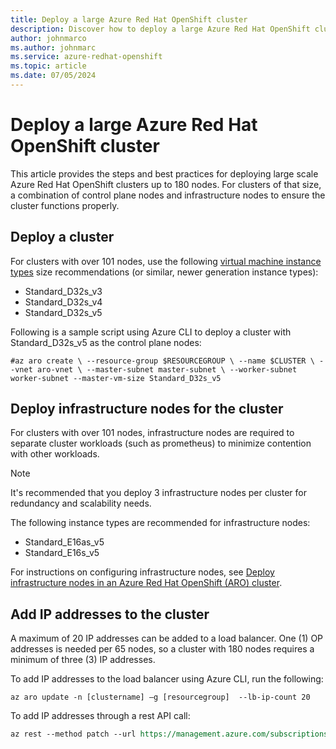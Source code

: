 ```yaml
---
title: Deploy a large Azure Red Hat OpenShift cluster
description: Discover how to deploy a large Azure Red Hat OpenShift cluster.
author: johnmarco
ms.author: johnmarc
ms.service: azure-redhat-openshift
ms.topic: article
ms.date: 07/05/2024
---
```

# Deploy a large Azure Red Hat OpenShift cluster

This article provides the steps and best practices for deploying large scale Azure Red Hat OpenShift clusters up to 180 nodes. For clusters of that size, a combination of control plane nodes and infrastructure nodes to ensure the cluster functions properly.

## Deploy a cluster

For clusters with over 101 nodes, use the following [virtual machine instance types](support-policies-v4.md#supported-virtual-machine-sizes) size recommendations (or similar, newer generation instance types):

- Standard_D32s_v3
- Standard_D32s_v4
- Standard_D32s_v5

Following is a sample script using Azure CLI to deploy a cluster with Standard_D32s_v5 as the control plane nodes:

```azurecli
#az aro create \ --resource-group $RESOURCEGROUP \ --name $CLUSTER \ --vnet aro-vnet \ --master-subnet master-subnet \ --worker-subnet worker-subnet --master-vm-size Standard_D32s_v5
```

## Deploy infrastructure nodes for the cluster

For clusters with over 101 nodes, infrastructure nodes are required to separate cluster workloads (such as prometheus) to minimize contention with other workloads.
 
> [!NOTE]
> It's recommended that you deploy 3 infrastructure nodes per cluster for redundancy and scalability needs. 
> 

The following instance types are recommended for infrastructure nodes:

- Standard_E16as_v5
- Standard_E16s_v5

For instructions on configuring infrastructure nodes, see [Deploy infrastructure nodes in an Azure Red Hat OpenShift (ARO) cluster](howto-infrastructure-nodes.md).

## Add IP addresses to the cluster

A maximum of 20 IP addresses can be added to a load balancer. One (1) OP addresses is needed per 65 nodes, so a cluster with 180 nodes requires a minimum of three (3) IP addresses.

To add IP addresses to the load balancer using Azure CLI, run the following:

`az aro update -n [clustername] –g [resourcegroup]  --lb-ip-count 20`

To add IP addresses through a rest API call:

```rest
az rest --method patch --url https://management.azure.com/subscriptions/fe16a035-e540-4ab7-80d9-373fa9a3d6ae/resourceGroups/shared-cluster/providers/Microsoft.RedHatOpenShift/OpenShiftClusters/shared-cluster?api-version=2023-07-01-preview --body '{"properties": {"networkProfile": {"loadBalancerProfile": {"managedOutboundIps": {"count": 5}}}}}' --headers "Content-Type=application/json"
```

